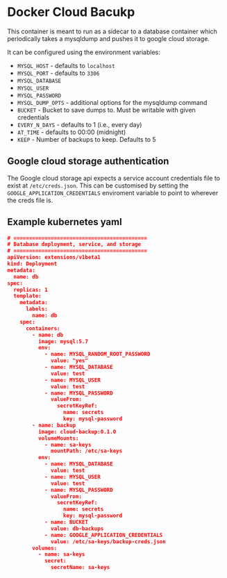 # Docker Cloud Bacukp

This container is meant to run as a sidecar to a database container which periodically
takes a mysqldump and pushes it to google cloud storage.

It can be configured using the environment variables:
  - `MYSQL_HOST` - defaults to `localhost`
  - `MYSQL_PORT` - defaults to `3306`
  - `MYSQL_DATABASE`
  - `MYSQL_USER`
  - `MYSQL_PASSWORD`
  - `MYSQL_DUMP_OPTS` - additional options for the mysqldump command
  - `BUCKET` - Bucket to save dumps to. Must be writable with given credentials
  - `EVERY_N_DAYS` - defaults to 1 (i.e., every day)
  - `AT_TIME` - defaults to 00:00 (midnight)
  - `KEEP` - Number of backups to keep. Defaults to 5

## Google cloud storage authentication

The Google cloud storage api expects a service account credentials file to exist at
`/etc/creds.json`. This can be customised by setting the
`GOOGLE_APPLICATION_CREDENTIALS` enviroment variable to point to wherever the creds file
is.

## Example kubernetes yaml

```json
# ===========================================
# Database deployment, service, and storage
# ===========================================
apiVersion: extensions/v1beta1
kind: Deployment
metadata:
  name: db
spec:
  replicas: 1
  template:
    metadata:
      labels:
        name: db
    spec:
      containers:
        - name: db
          image: mysql:5.7
          env:
            - name: MYSQL_RANDOM_ROOT_PASSWORD
              value: "yes"
            - name: MYSQL_DATABASE
              value: test
            - name: MYSQL_USER
              value: test
            - name: MYSQL_PASSWORD
              valueFrom:
                secretKeyRef:
                  name: secrets
                  key: mysql-password
        - name: backup
          image: cloud-backup:0.1.0
          volumeMounts:
            - name: sa-keys
              mountPath: /etc/sa-keys
          env:
            - name: MYSQL_DATABASE
              value: test
            - name: MYSQL_USER
              value: test
            - name: MYSQL_PASSWORD
              valueFrom:
                secretKeyRef:
                  name: secrets
                  key: mysql-password
            - name: BUCKET
              value: db-backups
            - name: GOOGLE_APPLICATION_CREDENTIALS
              value: /etc/sa-keys/backup-creds.json
        volumes:
          - name: sa-keys
            secret:
              secretName: sa-keys
```
